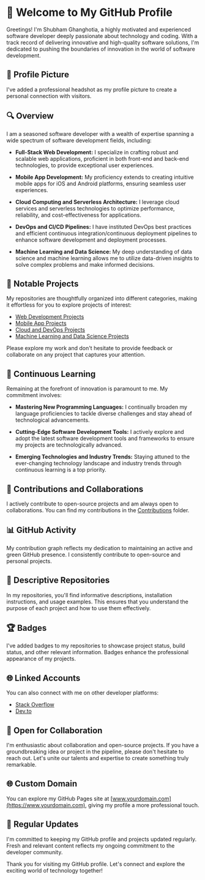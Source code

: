 # 👋 Welcome to My GitHub Profile

Greetings! I'm Shubham Ghanghotia, a highly motivated and experienced software developer deeply passionate about technology and coding. With a track record of delivering innovative and high-quality software solutions, I'm dedicated to pushing the boundaries of innovation in the world of software development.

## 📸 Profile Picture

I've added a professional headshot as my profile picture to create a personal connection with visitors.

## 🔍 Overview

I am a seasoned software developer with a wealth of expertise spanning a wide spectrum of software development fields, including:

- **Full-Stack Web Development:** I specialize in crafting robust and scalable web applications, proficient in both front-end and back-end technologies, to provide exceptional user experiences.

- **Mobile App Development:** My proficiency extends to creating intuitive mobile apps for iOS and Android platforms, ensuring seamless user experiences.

- **Cloud Computing and Serverless Architecture:** I leverage cloud services and serverless technologies to optimize performance, reliability, and cost-effectiveness for applications.

- **DevOps and CI/CD Pipelines:** I have instituted DevOps best practices and efficient continuous integration/continuous deployment pipelines to enhance software development and deployment processes.

- **Machine Learning and Data Science:** My deep understanding of data science and machine learning allows me to utilize data-driven insights to solve complex problems and make informed decisions.

## 🔧 Notable Projects

My repositories are thoughtfully organized into different categories, making it effortless for you to explore projects of interest:

- [Web Development Projects](./web-development)
- [Mobile App Projects](./mobile-apps)
- [Cloud and DevOps Projects](./cloud-devops)
- [Machine Learning and Data Science Projects](./machine-learning)

Please explore my work and don't hesitate to provide feedback or collaborate on any project that captures your attention.

## 🌱 Continuous Learning

Remaining at the forefront of innovation is paramount to me. My commitment involves:

- **Mastering New Programming Languages:** I continually broaden my language proficiencies to tackle diverse challenges and stay ahead of technological advancements.

- **Cutting-Edge Software Development Tools:** I actively explore and adopt the latest software development tools and frameworks to ensure my projects are technologically advanced.

- **Emerging Technologies and Industry Trends:** Staying attuned to the ever-changing technology landscape and industry trends through continuous learning is a top priority.

## 🌟 Contributions and Collaborations

I actively contribute to open-source projects and am always open to collaborations. You can find my contributions in the [Contributions](./contributions) folder.

## 📊 GitHub Activity

My contribution graph reflects my dedication to maintaining an active and green GitHub presence. I consistently contribute to open-source and personal projects.

## 📝 Descriptive Repositories

In my repositories, you'll find informative descriptions, installation instructions, and usage examples. This ensures that you understand the purpose of each project and how to use them effectively.

## 🏆 Badges

I've added badges to my repositories to showcase project status, build status, and other relevant information. Badges enhance the professional appearance of my projects.

## 🌐 Linked Accounts

You can also connect with me on other developer platforms:

- [Stack Overflow](https://stackoverflow.com/users/your-stack-overflow-profile)
- [Dev.to](https://dev.to/your-devto-profile)

## 🤝 Open for Collaboration

I'm enthusiastic about collaboration and open-source projects. If you have a groundbreaking idea or project in the pipeline, please don't hesitate to reach out. Let's unite our talents and expertise to create something truly remarkable.

## 🌐 Custom Domain

You can explore my GitHub Pages site at [www.yourdomain.com](https://www.yourdomain.com), giving my profile a more professional touch.

## 🔄 Regular Updates

I'm committed to keeping my GitHub profile and projects updated regularly. Fresh and relevant content reflects my ongoing commitment to the developer community.

Thank you for visiting my GitHub profile. Let's connect and explore the exciting world of technology together!

<!---
softgenicsShubham/softgenicsShubham is a ✨ special ✨ repository because its `README.md` (this file) appears on my GitHub profile. You can click the Preview link to take a look at my changes.
-->

